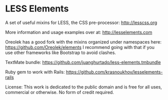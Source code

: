 LESS Elements
=============

A set of useful mixins for LESS, the CSS pre-processor: <http://lesscss.org>

More information and usage examples over at: <http://lesselements.com>

Oreolek has a good fork with the mixins organized under namespaces here: https://github.com/Oreolek/elements 
I recommend going with that if you use other frameworks like Bootstrap to avoid clashes.

TextMate bundle: <https://github.com/juanghurtado/less-elements.tmbundle>

Ruby gem to work with Rails: <https://github.com/krasnoukhov/lesselements-rails> 

License: This work is dedicated to the public domain and is free for all uses, commercial or otherwise. No form of credit required.
